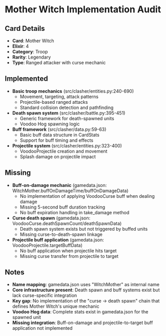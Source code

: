 # Mother Witch Implementation Audit

## Card Details
- **Card**: Mother Witch
- **Elixir**: 4
- **Category**: Troop
- **Rarity**: Legendary
- **Type**: Ranged attacker with curse mechanic

## Implemented
- **Basic troop mechanics** (src/clasher/entities.py:240-690)
  - Movement, targeting, attack patterns
  - Projectile-based ranged attacks
  - Standard collision detection and pathfinding
- **Death spawn system** (src/clasher/battle.py:395-451)
  - Generic framework for death-spawned units
  - Voodoo Hog spawning logic
- **Buff framework** (src/clasher/data.py:59-63)
  - Basic buff data structure in CardStats
  - Support for buff timing and effects
- **Projectile system** (src/clasher/entities.py:323-400)
  - VoodooProjectile creation and movement
  - Splash damage on projectile impact

## Missing
- **Buff-on-damage mechanic** (gamedata.json: WitchMother.buffOnDamageTime/buffOnDamageData)
  - No implementation of applying VoodooCurse buff when dealing damage
  - Missing 5-second buff duration tracking
  - No buff expiration handling in take_damage method
- **Curse death spawn** (gamedata.json: VoodooCurse.deathSpawnCount/deathSpawnData)
  - Death spawn system exists but not triggered by buffed units
  - Missing curse-to-death-spawn linkage
- **Projectile buff application** (gamedata.json: VoodooProjectile.targetBuffData)
  - No buff application when projectile hits target
  - Missing curse transfer from projectile to target

## Notes
- **Name mapping**: gamedata.json uses "WitchMother" as internal name
- **Core infrastructure present**: Death spawn and buff systems exist but lack curse-specific integration
- **Key gap**: No implementation of the "curse → death spawn" chain that defines Mother Witch's unique mechanic
- **Voodoo Hog data**: Complete stats exist in gamedata.json for the spawned unit
- **Missing integration**: Buff-on-damage and projectile-to-target buff application not implemented
